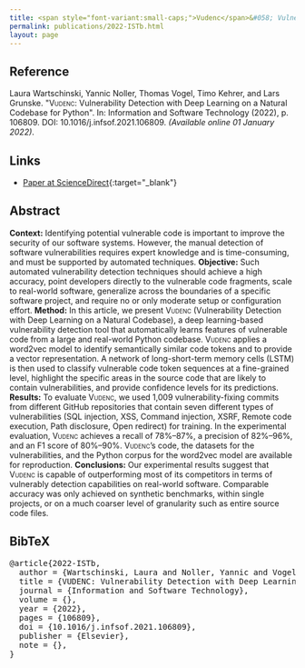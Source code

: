 ```yaml
---
title: <span style="font-variant:small-caps;">Vudenc</span>&#058; Vulnerability Detection with Deep Learning on a Natural Codebase for Python
permalink: publications/2022-ISTb.html
layout: page
---
```


## Reference
Laura Wartschinski, Yannic Noller, Thomas Vogel, Timo Kehrer, and Lars Grunske. "<span style="font-variant:small-caps;">Vudenc</span>: Vulnerability Detection with Deep Learning on a Natural Codebase for Python". In: Information and Software Technology (2022), p. 106809. DOI: 10.1016/j.infsof.2021.106809. _(Available online 01 January 2022)_.

## Links
* [Paper at ScienceDirect](https://doi.org/10.1016/j.infsof.2021.106809){:target="_blank"}

## Abstract
**Context:**
Identifying potential vulnerable code is important to improve the security of our software systems. However, the manual detection of software vulnerabilities requires expert knowledge and is time-consuming, and must be supported by automated techniques.
**Objective:**
Such automated vulnerability detection techniques should achieve a high accuracy, point developers directly to the vulnerable code fragments, scale to real-world software, generalize across the boundaries of a specific software project, and require no or only moderate setup or configuration effort.
**Method:**
In this article, we present <span style="font-variant:small-caps;">Vudenc</span> (Vulnerability Detection with Deep Learning on a Natural Codebase), a deep learning-based vulnerability detection tool that automatically learns features of vulnerable code from a large and real-world Python codebase. <span style="font-variant:small-caps;">Vudenc</span> applies a word2vec model to identify semantically similar code tokens and to provide a vector representation. A network of long-short-term memory cells (LSTM) is then used to classify vulnerable code token sequences at a fine-grained level, highlight the specific areas in the source code that are likely to contain vulnerabilities, and provide confidence levels for its predictions.
**Results:**
To evaluate <span style="font-variant:small-caps;">Vudenc</span>, we used 1,009 vulnerability-fixing commits from different GitHub repositories that contain seven different types of vulnerabilities (SQL injection, XSS, Command injection, XSRF, Remote code execution, Path disclosure, Open redirect) for training. In the experimental evaluation, <span style="font-variant:small-caps;">Vudenc</span> achieves a recall of 78%–87%, a precision of 82%–96%, and an F1 score of 80%–90%. <span style="font-variant:small-caps;">Vudenc</span>’s code, the datasets for the vulnerabilities, and the Python corpus for the word2vec model are available for reproduction.
**Conclusions:**
Our experimental results suggest that <span style="font-variant:small-caps;">Vudenc</span> is capable of outperforming most of its competitors in terms of vulnerably detection capabilities on real-world software. Comparable accuracy was only achieved on synthetic benchmarks, within single projects, or on a much coarser level of granularity such as entire source code files.


## BibTeX

<div class="bibtex">
<pre>@article{2022-ISTb,
  author = {Wartschinski, Laura and Noller, Yannic and Vogel, Thomas and Kehrer, Timo and Grunske, Lars},
  title = {VUDENC: Vulnerability Detection with Deep Learning on a Natural Codebase for Python},
  journal = {Information and Software Technology},
  volume = {},
  year = {2022},
  pages = {106809},
  doi = {10.1016/j.infsof.2021.106809},
  publisher = {Elsevier},
  note = {},
}</pre>
</div>
